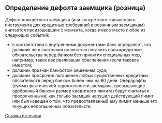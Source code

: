 ## Определение дефолта заемщика (розница) ##

Дефолт конкретного заемщика (или конкретного финансового инструмента для кредитных требований к розничным заемщикам) считается произошедшим с момента, когда имело место любое из следующих событий:
* в соответствии с внутренними документами банк определяет, что должник не в состоянии полностью погасить свои кредитные обязательства перед банком без принятия специальных мер, например, таких как реализация обеспечения (если таковое имеется); 
* должник признан банкротом решением суда;
* должник просрочил погашение любых существенных кредитных обязательств перед банком более чем на 90 дней. Овердрафты (суммы фактической задолженности заемщика, превышающие одобренный банком размер кредитного лимита) будут считаться просроченными, как только заемщик нарушил действующий лимит или был извещен о том, что предоставленный ему лимит меньше его текущих непогашенных обязательств.

[Ссылка источник](http://www.garant.ru/products/ipo/prime/doc/70198176/#ixzz45Mnu7100)

